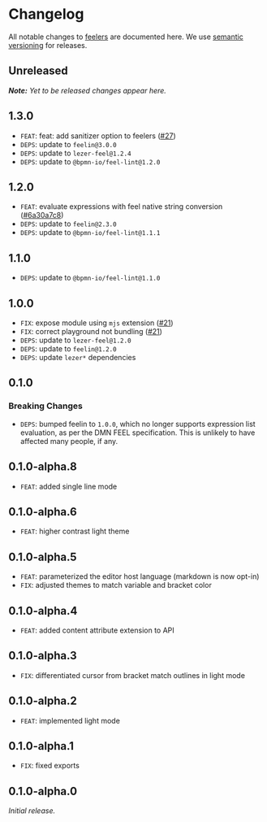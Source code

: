 # Changelog

All notable changes to [feelers](https://github.com/bpmn-io/feelers) are documented here. We use [semantic versioning](http://semver.org/) for releases.

## Unreleased

___Note:__ Yet to be released changes appear here._

## 1.3.0

* `FEAT`: feat: add sanitizer option to feelers ([#27](https://github.com/bpmn-io/feelers/pull/27))
* `DEPS`: update to `feelin@3.0.0`
* `DEPS`: update to `lezer-feel@1.2.4`
* `DEPS`: update to `@bpmn-io/feel-lint@1.2.0`

## 1.2.0

* `FEAT`: evaluate expressions with feel native string conversion ([#6a30a7c8](https://github.com/bpmn-io/feelers/commit/6a30a7c85a21d5215dead7e1d2639d0aea3f79dc))
* `DEPS`: update to `feelin@2.3.0`
* `DEPS`: update to `@bpmn-io/feel-lint@1.1.1`

## 1.1.0

* `DEPS`: update to `@bpmn-io/feel-lint@1.1.0`

## 1.0.0

* `FIX`: expose module using `mjs` extension ([#21](https://github.com/bpmn-io/feelers/pull/21))
* `FIX`: correct playground not bundling ([#21](https://github.com/bpmn-io/feelers/pull/21))
* `DEPS`: update to `lezer-feel@1.2.0`
* `DEPS`: update to `feelin@1.2.0`
* `DEPS`: update `lezer*` dependencies

## 0.1.0

### Breaking Changes

* `DEPS`: bumped feelin to `1.0.0`, which no longer supports expression list evaluation, as per the DMN FEEL specification. This is unlikely to have affected many people, if any.

## 0.1.0-alpha.8

* `FEAT`: added single line mode

## 0.1.0-alpha.6

* `FEAT`: higher contrast light theme

## 0.1.0-alpha.5

* `FEAT`: parameterized the editor host language (markdown is now opt-in)
* `FIX`: adjusted themes to match variable and bracket color

## 0.1.0-alpha.4

* `FEAT`: added content attribute extension to API

## 0.1.0-alpha.3

* `FIX`: differentiated cursor from bracket match outlines in light mode

## 0.1.0-alpha.2

* `FEAT`: implemented light mode

## 0.1.0-alpha.1

* `FIX`: fixed exports

## 0.1.0-alpha.0

_Initial release._
